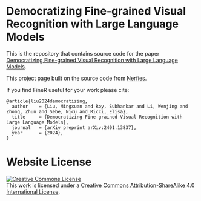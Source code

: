 # Democratizing Fine-grained Visual Recognition with Large Language Models

This is the repository that contains source code for the paper [Democratizing Fine-grained Visual Recognition with Large Language Models](https://projfiner.github.io/).

This project page built on the source code from [Nerfies](https://nerfies.github.io).

If you find FineR useful for your work please cite:
```
@article{liu2024democratizing,
  author    = {Liu, Mingxuan and Roy, Subhankar and Li, Wenjing and Zhong, Zhun and Sebe, Nicu and Ricci, Elisa},
  title     = {Democratizing Fine-grained Visual Recognition with Large Language Models},
  journal   = {arXiv preprint arXiv:2401.13837},
  year      = {2024},
}
```

# Website License
<a rel="license" href="http://creativecommons.org/licenses/by-sa/4.0/"><img alt="Creative Commons License" style="border-width:0" src="https://i.creativecommons.org/l/by-sa/4.0/88x31.png" /></a><br />This work is licensed under a <a rel="license" href="http://creativecommons.org/licenses/by-sa/4.0/">Creative Commons Attribution-ShareAlike 4.0 International License</a>.

